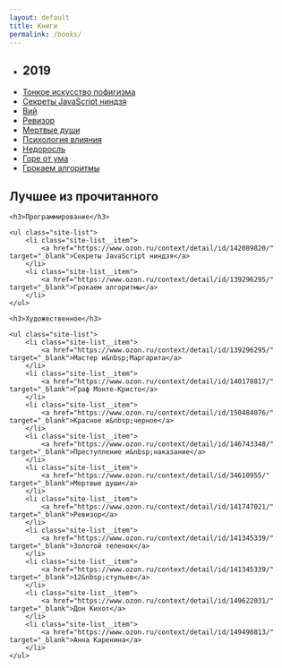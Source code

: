 ```yaml
---
layout: default
title: Книги
permalink: /books/
---
```


<section>
    <ul class="site-list">
        <li class="site-list__item">
            <h2>2019</h2>
        </li>
        <li class="site-list__item">
            <a href="https://www.ozon.ru/context/detail/id/141536702/" target="_blank">Тонкое искусство пофигизма</a>
        </li>
        <li class="site-list__item">
            <a href="https://www.ozon.ru/context/detail/id/142089820/" target="_blank">Секреты JavaScript ниндзя</a>
        </li>
        <li class="site-list__item">
            <a href="https://www.ozon.ru/context/detail/id/5821831/" target="_blank">Вий</a>
        </li>
        <li class="site-list__item">
            <a href="https://www.ozon.ru/context/detail/id/141747021/" target="_blank">Ревизор</a>
        </li>
        <li class="site-list__item">
            <a href="https://www.ozon.ru/context/detail/id/34610955/" target="_blank">Мертвые души</a>
        </li>
        <li class="site-list__item">
            <a href="https://www.ozon.ru/context/detail/id/26443761/" target="_blank">Психология влияния</a>
        </li>
        <li class="site-list__item">
            <a href="https://www.ozon.ru/context/detail/id/3376568/" target="_blank">Недоросль</a>
        </li>
        <li class="site-list__item">
            <a href="https://www.ozon.ru/context/detail/id/1440598/" target="_blank">Горе от ума</a>
        </li>
        <li class="site-list__item">
            <a href="https://www.ozon.ru/context/detail/id/139296295/" target="_blank">Грокаем алгоритмы</a>
        </li>
    </ul>
</section>

<section>
    <h2>Лучшее из&nbsp;прочитанного</h2>

    <h3>Программирование</h3>

    <ul class="site-list">
        <li class="site-list__item">
            <a href="https://www.ozon.ru/context/detail/id/142089820/" target="_blank">Секреты JavaScript ниндзя</a>
        </li>
        <li class="site-list__item">
            <a href="https://www.ozon.ru/context/detail/id/139296295/" target="_blank">Грокаем алгоритмы</a>
        </li>
    </ul>

    <h3>Художественное</h3>

    <ul class="site-list">
        <li class="site-list__item">
            <a href="https://www.ozon.ru/context/detail/id/139296295/" target="_blank">Мастер и&nbsp;Маргарита</a>
        </li>
        <li class="site-list__item">
            <a href="https://www.ozon.ru/context/detail/id/140178817/" target="_blank">Граф Монте-Кристо</a>
        </li>
        <li class="site-list__item">
            <a href="https://www.ozon.ru/context/detail/id/150484076/" target="_blank">Красное и&nbsp;черное</a>
        </li>
        <li class="site-list__item">
            <a href="https://www.ozon.ru/context/detail/id/146743348/" target="_blank">Преступление и&nbsp;наказание</a>
        </li>
        <li class="site-list__item">
            <a href="https://www.ozon.ru/context/detail/id/34610955/" target="_blank">Мертвые души</a>
        </li>
        <li class="site-list__item">
            <a href="https://www.ozon.ru/context/detail/id/141747021/" target="_blank">Ревизор</a>
        </li>
        <li class="site-list__item">
            <a href="https://www.ozon.ru/context/detail/id/141345339/" target="_blank">Золотой теленок</a>
        </li>
        <li class="site-list__item">
            <a href="https://www.ozon.ru/context/detail/id/141345339/" target="_blank">12&nbsp;стульев</a>
        </li>
        <li class="site-list__item">
            <a href="https://www.ozon.ru/context/detail/id/149622031/" target="_blank">Дон Кихот</a>
        </li>
        <li class="site-list__item">
            <a href="https://www.ozon.ru/context/detail/id/149498813/" target="_blank">Анна Каренина</a>
        </li>
    </ul>
</section>
